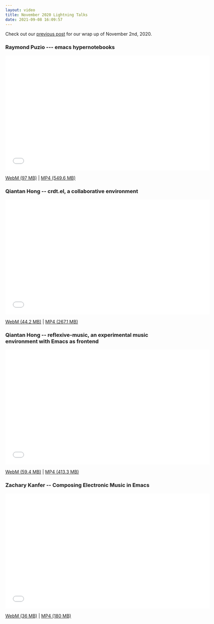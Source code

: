 ```yaml
---
layout: video
title: November 2020 Lightning Talks
date: 2021-09-08 16:09:57
---
```


Check out our [previous post](https://emacsnyc.org/2020/11/07/lightning-talk-wrapup.html) for our wrap up of November 2nd, 2020.

### Raymond Puzio --- emacs hypernotebooks

<iframe width="640" height="360" src="//www.youtube.com/embed/mcEZgXmjRHM" frameborder="0" allowfullscreen></iframe>

[WebM (97 MB)](https://emacsnyc-talks.s3.amazonaws.com/november-2020/emacs-hypernotebooks-raymond-puzio-2020-11-03.webm) |
[MP4 (549.6 MB)](https://emacsnyc-talks.s3.amazonaws.com/november-2020/emacs-hypernotebooks-raymond-puzio-2020-11-03.mp4)

### Qiantan Hong -- crdt.el, a collaborative environment

<iframe width="640" height="360" src="//www.youtube.com/embed/JYv3QF_-QcU" frameborder="0" allowfullscreen></iframe>

[WebM (44.2 MB)](https://emacsnyc-talks.s3.amazonaws.com/november-2020/crdtel-qianton-hong-2020-11-03.webm) |
[MP4 (267.1 MB)](https://emacsnyc-talks.s3.amazonaws.com/november-2020/crdtel-qianton-hong-2020-11-03.mp4)

### Qiantan Hong -- reflexive-music, an experimental music environment with Emacs as frontend

<iframe width="640" height="360" src="//www.youtube.com/embed/A8WPUL3iyGs" frameborder="0" allowfullscreen></iframe>

[WebM (59.4 MB)](https://emacsnyc-talks.s3.amazonaws.com/november-2020/reflexive-music-qianton-hong-2020-11-03.webm) |
[MP4 (413.3 MB)](https://emacsnyc-talks.s3.amazonaws.com/november-2020/reflexive-music-qianton-hong-2020-11-03.mp4)

### Zachary Kanfer -- Composing Electronic Music in Emacs

<iframe width="640" height="360" src="//www.youtube.com/embed/gimjJH73wxI" frameborder="0" allowfullscreen></iframe>

[WebM (36 MB)](https://emacsnyc-talks.s3.amazonaws.com/november-2020/writing-music-in-emacs-zachary-kanfer-2020-11-03.webm) |
[MP4 (180 MB)](https://emacsnyc-talks.s3.amazonaws.com/november-2020/writing-music-in-emacs-zachary-kanfer-2020-11-03.mp4)
